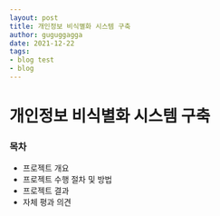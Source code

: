 ```yaml
---
layout: post
title: 개인정보 비식별화 시스템 구축
author: guguggagga
date: 2021-12-22
tags:
- blog test
- blog
---
```


# 개인정보 비식별화 시스템 구축

### 목차
  - 프로젝트 개요
  - 프로젝트 수행 절차 및 방법
  - 프로젝트 결과
  - 자체 평과 의견



